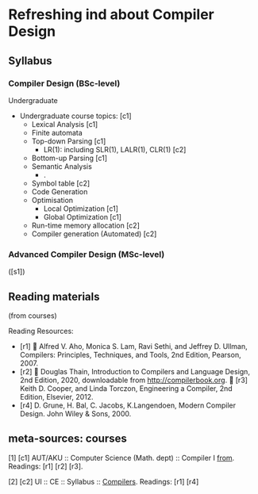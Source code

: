 # Refreshing ind about Compiler Design

## Syllabus
### Compiler Design (BSc-level)
Undergraduate

* Undergraduate course topics: [c1]
   * Lexical Analysis  [c1]
   * Finite automata
   * Top-down Parsing  [c1]
      * LR(1): including SLR(1), LALR(1), CLR(1)   [c2]
   * Bottom-up Parsing  [c1]
   * Semantic Analysis
      * .
   * Symbol table [c2]
   * Code Generation
   * Optimisation
      * Local Optimization  [c1]
      * Global Optimization  [c1]
   * Run-time memory allocation [c2]
   * Compiler generation (Automated) [c2]

### Advanced Compiler Design (MSc-level)



([s1])

## Reading materials
(from courses)

Reading Resources:
* [r1]  Alfred V. Aho, Monica S. Lam, Ravi Sethi, and Jeffrey D. Ullman, Compilers: Principles,
Techniques, and Tools, 2nd Edition, Pearson, 2007.
* [r2]  Douglas Thain, Introduction to Compilers and Language Design,
2nd Edition, 2020, downloadable from http://compilerbook.org.
 [r3] Keith D. Cooper, and Linda Torczon, Engineering a Compiler, 2nd Edition, Elsevier, 2012.
* [r4] D. Grune, H. Bal, C. Jacobs, K.Langendoen, Modern Compiler Design. John Wiley & Sons, 2000.



## meta-sources: courses
[1]  [c1] AUT/AKU :: Computer Science (Math. dept) :: Compiler I   [from](https://math.aut.ac.ir/files/math/files/Bsc/ComputerSciences/Program_in_English/Compiler.pdf).
Readings: [r1] [r2] [r3].

[2] [c2] UI :: CE :: Syllabus :: [Compilers](https://www.ui.ac.ir/Dorsapax/userfiles/Sub16/Syasatgozari%20Dorous/Engineer/Computer/BS_Computer.pdf).
Readings: [r1] [r4]
